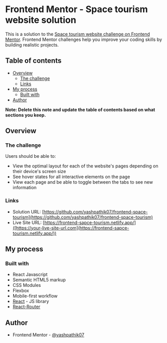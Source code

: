 # Frontend Mentor - Space tourism website solution

This is a solution to the [Space tourism website challenge on Frontend Mentor](https://www.frontendmentor.io/challenges/space-tourism-multipage-website-gRWj1URZ3). Frontend Mentor challenges help you improve your coding skills by building realistic projects.

## Table of contents

-   [Overview](#overview)
    -   [The challenge](#the-challenge)
    -   [Links](#links)
-   [My process](#my-process)
    -   [Built with](#built-with)
-   [Author](#author)

**Note: Delete this note and update the table of contents based on what sections you keep.**

## Overview

### The challenge

Users should be able to:

-   View the optimal layout for each of the website's pages depending on their device's screen size
-   See hover states for all interactive elements on the page
-   View each page and be able to toggle between the tabs to see new information

### Links

-   Solution URL: [https://github.com/yashpathik07/frontend-space-tourism](https://github.com/yashpathik07/frontend-space-tourism)
-   Live Site URL: [https://frontend-sapce-tourism.netlify.app/]([https://your-live-site-url.com](https://frontend-sapce-tourism.netlify.app/))

## My process

### Built with

-   React Javascript
-   Semantic HTML5 markup
-   CSS Modules
-   Flexbox
-   Mobile-first workflow
-   [React](https://reactjs.org/) - JS library
-   [React-Router](https://reactrouter.com/en/main)

## Author

-   Frontend Mentor - [@yashpathik07](https://www.frontendmentor.io/profile/yashpathik07)
